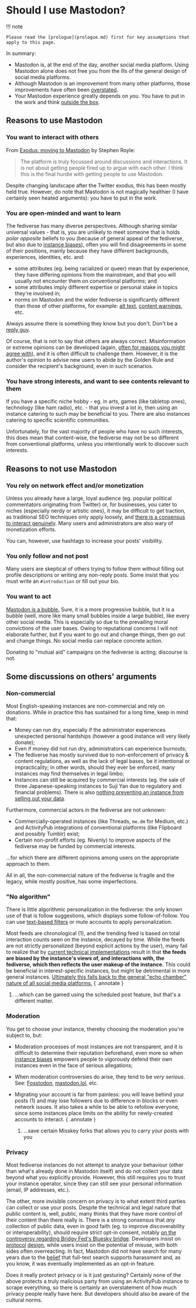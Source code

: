 # Should I use Mastodon?

!!! note

    Please read the [prologue](prologue.md) first for key assumptions that apply to this page.

In summary:

* Mastodon is, at the end of the day, another social media platform. Using Mastodon alone does not free you from the ills of the general design of social media platforms.
* Although Mastodon is an improvement from many other platforms, those improvements have often been [overstated](#some-discussions-on-others-arguments).
* Your Mastodon experience greatly depends on *you*. You have to put in the work and think [outside the box](#you-are-open-minded-and-want-to-learn).

## Reasons to use Mastodon

### You want to interact with others

From [Exodus: moving to Mastodon](https://quantixed.org/2024/08/14/exodus-moving-to-mastodon/) by Stephen Royle:

> The platform is truly focussed around discussions and interactions. It is not about getting people fired up to argue with each other. I think this is the final hurdle with getting people to use Mastodon.

Despite changing landscape after the Twitter exodus, this has been mostly held true. However, do note that Mastodon is not magically healthier (I have certainly seen heated arguments): you have to put in the work.

### You are open-minded and want to learn

The fediverse has many diverse perspectives. Although sharing similar universal values - that is, you are unlikely to meet someone that is holds *polar opposite* beliefs to you (because of general appeal of the fediverse, but also due to [instance biases](#no-algorithm)), often you will find disagreements in some of their positions, mainly because they have different backgrounds, experiences, identities, etc. and:

* some attributes (eg. being racialized or queer) mean that by experience, they have differing opinions from the mainstream, and that you will usually not encounter them on conventional platforms; and
* some attributes imply different expertise or personal stake in topics they're involved in;
* norms on Mastodon and the wider fediverse is significantly different than those of other platforms, for example: [alt text](best-practices.md#alternative-text), [content warnings](https://community.hachyderm.io/docs/hachyderm/content-warnings/), etc.

Always assume there is something they know but you don't. Don't be a [reply guy](best-practices.md#reply-guy). 

Of course, that is not to say that others are always correct. Misinformation or extreme opinions can be developed (again, [often for reasons you might agree with](#no-algorithm)), and it is often difficult to challenge them. However, it is the author's opinion to advise new users to abide by the Golden Rule and consider the recipient's background, even in such scenarios.

### You have strong interests, and want to see contents relevant to them

If you have a specific niche hobby - eg. in arts, games (like tabletop ones), technology (like ham radio), etc. - that you invest a lot in, then using an instance catering to such may be beneficial to you. There are also instances catering to specific scientific communities.

Unfortunately, for the vast majority of people who have no such interests, this does mean that content-wise, the fediverse may not be so different from conventional platforms, unless you intentionally work to discover such interests.

## Reasons to not use Mastodon

### You rely on network effect and/or monetization

Unless you already have a large, loyal audience (eg. popular political commentators originating from Twitter) or, for businesses, you cater to niches (especially nerdy or artistic ones), it may be difficult to get traction, as traditional SEO techniques only apply loosely, and [there is a consensus to interact genuinely](#you-want-to-interact-with-others). Many users and administrators are also wary of monetization efforts.

You can, however, use hashtags to increase your posts' visibility.

### You only follow and not post

Many users are skeptical of others trying to follow them without filling out profile descriptions or writing any non-reply posts. Some insist that you must write an `#introduction` or fill out your bio.

### You want to act

[Mastodon is a bubble.](https://wingolog.org/archives/2024/09/24/fedi-is-for-losers) Sure, it is a more progressive bubble, but it is a bubble (well, more like many small bubbles inside a large bubble), like every other social media. This is especially so due to the prevailing moral convictions of the user bases. Owing to reputational concerns I will not elaborate further, but if you want to go out and change things, then go out and change things. No social media can replace concrete action.

Donating to "mutual aid" campaigns on the fediverse is acting; discourse is not.

## Some discussions on others' arguments

### Non-commercial

Most English-speaking instances are non-commercial and rely on donations. While in practice this has sustained for a long time, keep in mind that:

* Money can run dry, especially if the administrator experiences unexpected personal hardships (however a good instance will very likely donate);
* Even if money did not run dry, administrators can experience burnouts;
* The fediverse has mostly survived due to non-enforcement of privacy & content regulations, as well as the lack of legal bases, be it intentional or impracticality; in other words, should they ever be enforced, many instances may find themselves in legal limbo;
* Instances can still be acquired by commercial interests (eg. the sale of three Japanese-speaking instances to Suji Yan due to regulatory and financial problems). There is also [nothing preventing an instance from selling out your data](#privacy).

Furthermore, commercial actors in the fediverse are not unknown:

* Commercially-operated instances (like Threads, `me.dm` for Medium, etc.) and ActivityPub integrations of conventional platforms (like Flipboard and possibly Tumblr) exist;
* Certain non-profit efforts (eg. Nivenly) to improve aspects of the fediverse may be funded by commercial interests.

...for which there are different opinions among users on the appropriate approach to them.

All in all, the non-commercial nature of the fediverse is fragile and the legacy, while mostly positive, has some imperfections.

### "No algorithm"

There is little algorithmic personalization in the fediverse: the only known use of that is follow suggestions, which displays some follow-of-follow. You can use [text-based filters](https://fedi.tips/filtering-your-timeline-to-hide-posts-on-mastodon/) or mute accounts to apply personalization.

Most feeds are chronological (1), and the trending feed is based on total interaction counts seen on the instance, decayed by time. While the feeds are not strictly personalized (beyond explicit actions by the user), many fail to realize that by [current technical implementations](https://axbom.com/mastodon-tips/#flowchart) result in that **the feeds are biased by the instance's views of, and interactions with, the fediverse, which then reflects the user makeup of the instance.** This could be beneficial in interest-specific instances, but might be detrimental in more general instances. [Ultimately this falls back to the general "echo chamber" nature of all social media platforms.](#you-want-to-act)
{ .annotate }

1. ...which can be gamed using the scheduled post feature, but that's a different matter.

### Moderation

You get to choose your instance, thereby choosing the moderation you're subject to, but:

* Moderation processes of most instances are not transparent, and it is difficult to determine their reputation beforehand, even more so when [instance biases](#no-algorithm) empowers people to vigorously defend their own instances even in the face of serious allegations;
* When moderation controversies do arise, they tend to be *very serious*. See: [Fosstodon](https://mastodon.social/@lo__/114370692797365997), [mastodon.lol](https://www.reddit.com/r/Mastodon/comments/10y6yb0/mastodonlol_instance_shutting_down_in_3_months/), etc.
* Migrating your account is far from painless: you will leave behind your posts (1) and may lose followers due to difference in blocks or even network issues. It also takes a while to be able to refollow everyone, since some instances place limits on the ability for newly-created accounts to interact.
    { .annotate }
    
    1. ...save certain Misskey forks that allows you to carry your posts with you

### Privacy

Most fediverse instances do not attempt to analyze your behaviour (other than what's already done in Mastodon itself) and do not collect your data beyond what you explicitly provide. However, this still requires you to trust your instance operator, since they can still see your personal information (email, IP addresses, etc.).

The other, more invisible concern on privacy is to what extent third parties can collect or use your posts. Despite the technical and legal nature that public content is, well, public, many thinks that they have more control of their content than there really is. There is a strong consensus that *any* collection of public data, even in good faith (eg. to improve discoverability or interoperability), should require strict opt-in consent, notably [on the controversy regarding Bridgy Fed's Bluesky bridge](https://github.com/snarfed/bridgy-fed/issues/835). Developers insist on [protocol](https://mastinator.com/apology/) [design](https://mastodon.social/@akurilov/114343771754860533), while users insist on the potential of misuse, with both sides often overreacting. In fact, Mastodon did not have search for many years due to the [belief](https://mastodon.social/@Gargron/4947733) that full-text search supports harassment and, as you know, it was eventually implemented as an opt-in feature.

Does it really protect privacy or is it just gesturing? Certainly none of the above protects a truly malicious party from using an ActivityPub instance to scrape everything, so there is certainly an overstatement of how much privacy people really have here. But developers should also be aware of the cultural norms.